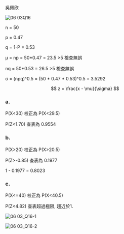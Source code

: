 吳佩欣

![06 03Q16](https://github.com/user-attachments/assets/46cafedd-3817-445f-98db-def74d155cd0)

n = 50

p = 0.47

q = 1-P = 0.53

&mu; = np = 50*0.47 = 23.5 >5 檢查無誤

nq = 50*0.53 = 26.5 >5 檢查無誤

&sigma; = (npq)^0.5 = (50 * 0.47 * 0.53)^0.5 = 3.5292

$$
z = \frac{x - \mu}{\sigma}
$$

### a.

P(X<30) 校正為 P(X<29.5)

P(Z<1.70) 查表為 0.9554

### b.
P(X>20) 校正為 P(X>20.5)

P(Z>-0.85) 查表為 0.1977

1 - 0.1977 = 0.8023

### c.

P(X<=40) 校正為 P(X<40.5)

P(Z<4.82) 查表超過極限, 趨近於1.


![06 03_Q16-1](https://github.com/user-attachments/assets/562002b7-d7c8-4972-beac-2f380cd17a61)

![06 03_Q16-2](https://github.com/user-attachments/assets/79e9571f-d624-48a5-bb96-8a902e146814)

